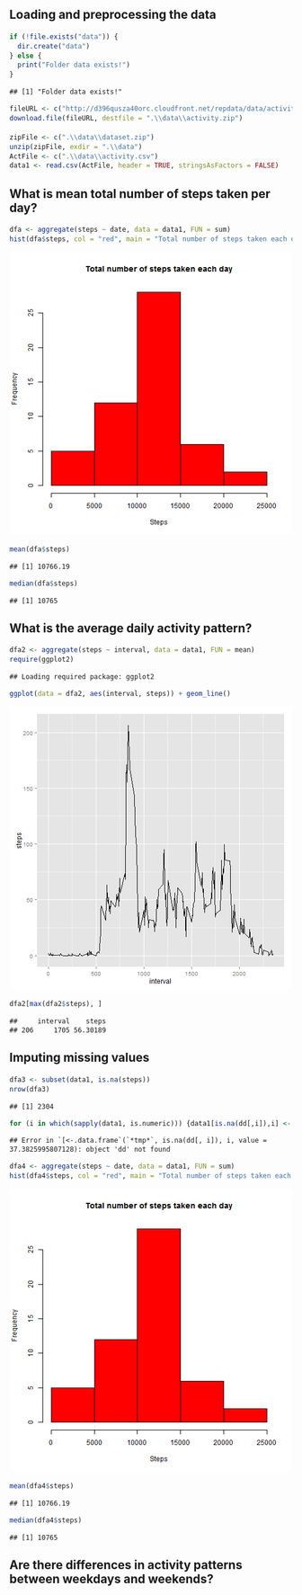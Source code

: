 ## Loading and preprocessing the data  


```r
if (!file.exists("data")) {
  dir.create("data")
} else {
  print("Folder data exists!")
}
```

```
## [1] "Folder data exists!"
```

```r
fileURL <- c("http://d396qusza40orc.cloudfront.net/repdata/data/activity.zip")
download.file(fileURL, destfile = ".\\data\\activity.zip")

zipFile <- c(".\\data\\dataset.zip")
unzip(zipFile, exdir = ".\\data")
ActFile <- c(".\\data\\activity.csv")
data1 <- read.csv(ActFile, header = TRUE, stringsAsFactors = FALSE)
```

## What is mean total number of steps taken per day?

```r
dfa <- aggregate(steps ~ date, data = data1, FUN = sum)
hist(dfa$steps, col = "red", main = "Total number of steps taken each day", xlab = "Steps")
```

![plot of chunk unnamed-chunk-2](figure/unnamed-chunk-2-1.png) 

```r
mean(dfa$steps)
```

```
## [1] 10766.19
```

```r
median(dfa$steps)
```

```
## [1] 10765
```

## What is the average daily activity pattern?

```r
dfa2 <- aggregate(steps ~ interval, data = data1, FUN = mean)
require(ggplot2)
```

```
## Loading required package: ggplot2
```

```r
ggplot(data = dfa2, aes(interval, steps)) + geom_line()
```

![plot of chunk unnamed-chunk-3](figure/unnamed-chunk-3-1.png) 

```r
dfa2[max(dfa2$steps), ]
```

```
##     interval    steps
## 206     1705 56.30189
```

## Imputing missing values

```r
dfa3 <- subset(data1, is.na(steps))
nrow(dfa3)
```

```
## [1] 2304
```

```r
for (i in which(sapply(data1, is.numeric))) {data1[is.na(dd[,i]),i] <- mean(data1[,i], na.rm = TRUE)}
```

```
## Error in `[<-.data.frame`(`*tmp*`, is.na(dd[, i]), i, value = 37.3825995807128): object 'dd' not found
```

```r
dfa4 <- aggregate(steps ~ date, data = data1, FUN = sum)
hist(dfa4$steps, col = "red", main = "Total number of steps taken each day", xlab = "Steps")
```

![plot of chunk unnamed-chunk-4](figure/unnamed-chunk-4-1.png) 

```r
mean(dfa4$steps)
```

```
## [1] 10766.19
```

```r
median(dfa4$steps)
```

```
## [1] 10765
```

## Are there differences in activity patterns between weekdays and weekends?

